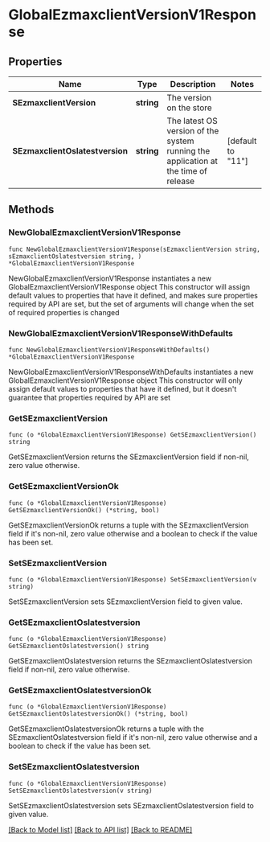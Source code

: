 # GlobalEzmaxclientVersionV1Response

## Properties

Name | Type | Description | Notes
------------ | ------------- | ------------- | -------------
**SEzmaxclientVersion** | **string** | The version on the store | 
**SEzmaxclientOslatestversion** | **string** | The latest OS version of the system running the application at the time of release | [default to "11"]

## Methods

### NewGlobalEzmaxclientVersionV1Response

`func NewGlobalEzmaxclientVersionV1Response(sEzmaxclientVersion string, sEzmaxclientOslatestversion string, ) *GlobalEzmaxclientVersionV1Response`

NewGlobalEzmaxclientVersionV1Response instantiates a new GlobalEzmaxclientVersionV1Response object
This constructor will assign default values to properties that have it defined,
and makes sure properties required by API are set, but the set of arguments
will change when the set of required properties is changed

### NewGlobalEzmaxclientVersionV1ResponseWithDefaults

`func NewGlobalEzmaxclientVersionV1ResponseWithDefaults() *GlobalEzmaxclientVersionV1Response`

NewGlobalEzmaxclientVersionV1ResponseWithDefaults instantiates a new GlobalEzmaxclientVersionV1Response object
This constructor will only assign default values to properties that have it defined,
but it doesn't guarantee that properties required by API are set

### GetSEzmaxclientVersion

`func (o *GlobalEzmaxclientVersionV1Response) GetSEzmaxclientVersion() string`

GetSEzmaxclientVersion returns the SEzmaxclientVersion field if non-nil, zero value otherwise.

### GetSEzmaxclientVersionOk

`func (o *GlobalEzmaxclientVersionV1Response) GetSEzmaxclientVersionOk() (*string, bool)`

GetSEzmaxclientVersionOk returns a tuple with the SEzmaxclientVersion field if it's non-nil, zero value otherwise
and a boolean to check if the value has been set.

### SetSEzmaxclientVersion

`func (o *GlobalEzmaxclientVersionV1Response) SetSEzmaxclientVersion(v string)`

SetSEzmaxclientVersion sets SEzmaxclientVersion field to given value.


### GetSEzmaxclientOslatestversion

`func (o *GlobalEzmaxclientVersionV1Response) GetSEzmaxclientOslatestversion() string`

GetSEzmaxclientOslatestversion returns the SEzmaxclientOslatestversion field if non-nil, zero value otherwise.

### GetSEzmaxclientOslatestversionOk

`func (o *GlobalEzmaxclientVersionV1Response) GetSEzmaxclientOslatestversionOk() (*string, bool)`

GetSEzmaxclientOslatestversionOk returns a tuple with the SEzmaxclientOslatestversion field if it's non-nil, zero value otherwise
and a boolean to check if the value has been set.

### SetSEzmaxclientOslatestversion

`func (o *GlobalEzmaxclientVersionV1Response) SetSEzmaxclientOslatestversion(v string)`

SetSEzmaxclientOslatestversion sets SEzmaxclientOslatestversion field to given value.



[[Back to Model list]](../README.md#documentation-for-models) [[Back to API list]](../README.md#documentation-for-api-endpoints) [[Back to README]](../README.md)


